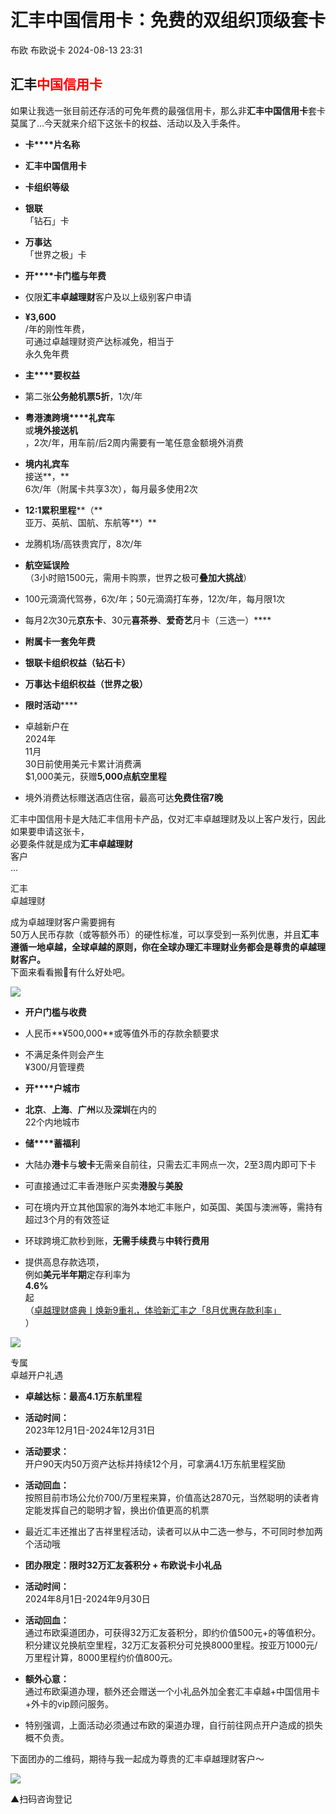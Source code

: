 #  汇丰中国信用卡：免费的双组织顶级套卡   
布欧  布欧说卡   2024-08-13 23:31  
  
## 汇丰<font color=red>中国信用卡</font>  
  
  
如果让我选一张目前还存活的可免年费的最强信用卡，那么非**汇丰中国信用卡**套卡莫属了...今天就来介绍下这张卡的权益、活动以及入手条件。  
  
  
- **卡****片名称**  
  
- **汇丰中国信用卡**  
  
- **卡组织等级**  
  
- **银联**  
「钻石」卡  
  
- **万事达**  
「世界之极」卡  
  
- **开****卡门槛与年费**  
  
- 仅限**汇丰卓越理财**客户及以上级别客户申请  
  
- **¥3,600**  
/年的刚性年费，  
可通过卓越理财资产达标减免，相当于  
永久免年费  
  
- **主****要权益**  
  
- 第二张**公务舱机票5折**，1次/年  
  
- **粤港澳跨境****礼宾车**  
或**境外接送机**  
，2次/年，用车前/后2周内需要有一笔任意金额境外消费  
  
- **境内礼宾车**  
接送**，**  
6次/年（附属卡共享3次），每月最多使用2次  
  
- **12:1累积里程****（**  
亚万、英航、国航、东航等**）**  
  
- 龙腾机场/高铁贵宾厅，8次/年  
  
- **航空延误险**  
（3小时赔1500元，需用卡购票，世界之极可**叠加大挑战**）  
  
- 100元滴滴代驾券，6次/年；50元滴滴打车券，12次/年，每月限1次  
  
- 每月2次30元**京东卡**、30元**喜茶券**、**爱奇艺**月卡（三选一）****  
  
- **附属卡一套免年费**  
  
- **银联卡组织权益（钻石卡）**  
  
- **万事达卡组织权益（世界之极）**  
  
- **限时活动******  
  
- 卓越新户在  
2024年  
11月  
30日前使用美元卡累计消费满  
$1,000美元，获赠**5,000点航空里程**  
  
- 境外消费达标赠送酒店住宿，最高可达**免费住宿7晚**  
  
汇丰中国信用卡是大陆汇丰信用卡产品，仅对汇丰卓越理财及以上客户发行，因此如果要申请这张卡，  
必要条件就是成为**汇丰卓越理财**  
客户  
...  
  
  
汇丰  
卓越理财  
  
  
成为卓越理财客户需要拥有  
50万人民币存款（或等额外币）的硬性标准，可以享受到一系列优惠，并且**汇丰遵循一地卓越，全球卓越的原则，你在全球办理汇丰理财业务都会是尊贵的卓越理财客户。**  
下面来看看搬🧱有什么好处吧。  
  
  
![](e9805d0a5c580f02a70733bd97e355d2.jpeg)  
- **开户门槛与收费**  
  
- 人民币**¥500,000**或等值外币的存款余额要求  
  
- 不满足条件则会产生  
¥300/月管理费  
  
- **开****户城市**  
  
- **北京**、**上海**、**广州**以及**深圳**在内的  
22个内地城市  
  
- **储****蓄福利**  
  
- 大陆办**港卡**与**坡卡**无需亲自前往，只需去汇丰网点一次，2至3周内即可下卡  
  
- 可直接通过汇丰香港账户买卖**港股**与**美股**  
  
- 可在境内开立其他国家的海外本地汇丰账户，如英国、美国与澳洲等，需持有超过3个月的有效签证  
  
- 环球跨境汇款秒到账，**无需手续费**与**中转行费用**  
  
- 提供高息存款选项，  
例如**美元半年期**定存利率为  
**4.6%**  
起  
 （[卓越理财盛典丨焕新9重礼，体验新汇丰之「8月优惠存款利率」](http://mp.weixin.qq.com/s?__biz=MzA5NDQ5NTkyMA==&mid=2652834675&idx=3&sn=00304ef9c398f55df3bad60ad07a34cf&chksm=8ba61eacbcd197bac5e831c2febbb4df77ea1afeffc03f28c51c757f49ef0474c3af5f972445&scene=21#wechat_redirect)  
）  
  
![](519b7c5acd4a099fb6fc54281f79e01b.jpeg)  
  
  
专属  
卓越开户礼遇  
  
- **卓越达标：最高4.1万东航里程**  
  
- **活动时间：**  
2023年12月1日-2024年12月31日  
  
- **活动要求：**  
开户90天内50万资产达标并持续12个月，可拿满4.1万东航里程奖励  
  
- **活动回血：**  
按照目前市场公允价700/万里程来算，价值高达2870元，当然聪明的读者肯定能发挥自己的聪明才智，换出价值更高的机票  
  
- 最近汇丰还推出了吉祥里程活动，读者可以从中二选一参与，不可同时参加两个活动哦  
  
  
- **团办限定：限时32万汇友荟积分 + 布欧说卡小礼品**  
  
- **活动时间：**  
2024年8月1日-2024年9月30日  
  
- **活动回血：**  
通过布欧渠道团办，可获得32万汇友荟积分，即约价值500元+的等值积分。积分建议兑换航空里程，32万汇友荟积分可兑换8000里程。按亚万1000元/万里程计算，8000里程约价值800元。  
  
- **额外心意：**  
通过布欧渠道办理，额外还会赠送一个小礼品外加全套汇丰卓越+中国信用卡+外卡的vip顾问服务。  
  
- 特别强调，上面活动必须通过布欧的渠道办理，自行前往网点开户造成的损失概不负责。  
  
  
下面团办的二维码，期待与我一起成为尊贵的汇丰卓越理财客户～  
  
![](bc8b00c41d130aaa7b215afec8ff4e31.png)  
  
▲扫码咨询登记  
  
